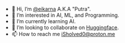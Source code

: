- 👋 Hi, I’m [@eikarna](https://github.com/iSholvedx) A.K.A "Putra".
- 👀 I’m interested in AI, ML, and Programming.
- 🌱 I’m currently learning AI.
- 💞️ I’m looking to collaborate on [Huggingface](https://huggingface.co/Nixic).
- 📫 How to reach me iSholved0@proton.me
